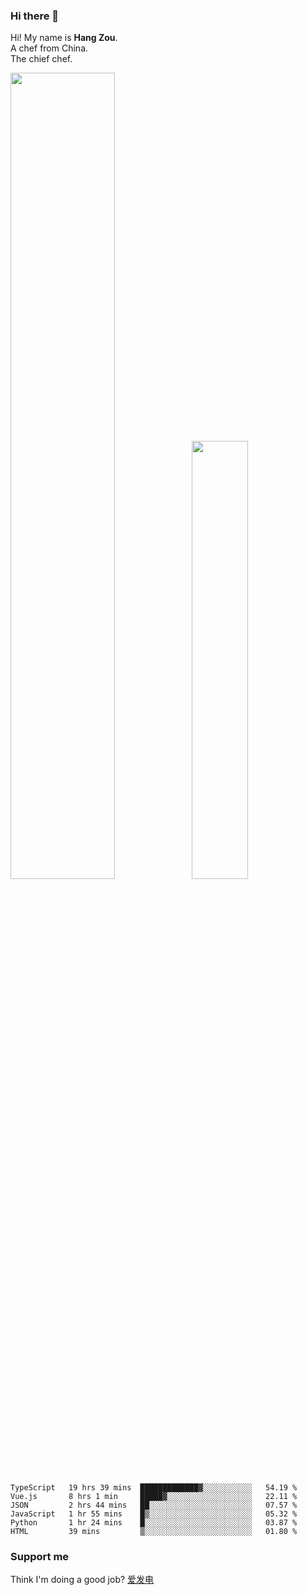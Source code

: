 ### Hi there 👋

Hi! My name is **Hang Zou**.  
A chef from China.  
The chief chef.

<img align="" width="57.5%" src="https://github-readme-stats.vercel.app/api?username=zouhangwithsweet&hide_title=true&hide_border=true&show_icons=true&include_all_commits=true&line_height=21" /><img align="" width="42.4%" src="https://github-readme-stats.vercel.app/api/top-langs/?username=zouhangwithsweet&hide_title=true&hide_border=true&layout=compact" />

<!--START_SECTION:waka-->

```text
TypeScript   19 hrs 39 mins  █████████████▓░░░░░░░░░░░   54.19 %
Vue.js       8 hrs 1 min     █████▓░░░░░░░░░░░░░░░░░░░   22.11 %
JSON         2 hrs 44 mins   ██░░░░░░░░░░░░░░░░░░░░░░░   07.57 %
JavaScript   1 hr 55 mins    █▒░░░░░░░░░░░░░░░░░░░░░░░   05.32 %
Python       1 hr 24 mins    █░░░░░░░░░░░░░░░░░░░░░░░░   03.87 %
HTML         39 mins         ▒░░░░░░░░░░░░░░░░░░░░░░░░   01.80 %
```

<!--END_SECTION:waka-->

### Support me

Think I'm doing a good job? [爱发电](https://afdian.net/@zouhangsweet)
